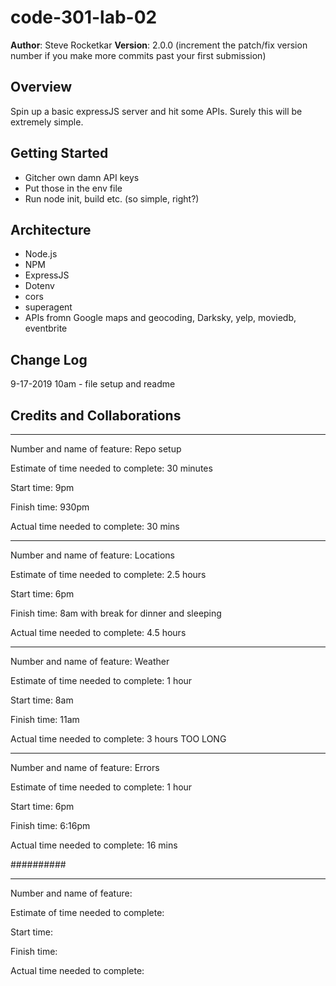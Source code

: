 # code-301-lab-02

**Author**: Steve Rocketkar
**Version**: 2.0.0 (increment the patch/fix version number if you make more commits past your first submission)

## Overview
<!-- Provide a high level overview of what this application is and why you are building it, beyond the fact that it's an assignment for this class. (i.e. What's your problem domain?) -->
Spin up a basic expressJS server and hit some APIs. Surely this will be extremely simple.

## Getting Started
<!-- What are the steps that a user must take in order to build this app on their own machine and get it running? -->
- Gitcher own damn API keys
- Put those in the env file
- Run node init, build etc. (so simple, right?)

## Architecture
<!-- Provide a detailed description of the application design. What technologies (languages, libraries, etc) you're using, and any other relevant design information. -->
- Node.js
- NPM
- ExpressJS
- Dotenv
- cors
- superagent
- APIs fromn Google maps and geocoding, Darksky, yelp, moviedb, eventbrite


## Change Log
<!-- Use this area to document the iterative changes made to your application as each feature is successfully implemented. Use time stamps. Here's an examples: -->

9-17-2019 10am - file setup and readme 

## Credits and Collaborations
<!-- Give credit (and a link) to other people or resources that helped you build this application. -->


------------------------------------------

Number and name of feature: Repo setup

Estimate of time needed to complete: 30 minutes

Start time: 9pm

Finish time: 930pm

Actual time needed to complete: 30 mins 


------------------------------------------


Number and name of feature: Locations

Estimate of time needed to complete: 2.5 hours

Start time: 6pm

Finish time: 8am with break for dinner and sleeping

Actual time needed to complete: 4.5 hours 


------------------------------------------


Number and name of feature: Weather

Estimate of time needed to complete: 1 hour

Start time: 8am

Finish time: 11am

Actual time needed to complete: 3 hours TOO LONG 

------------------------------------------


Number and name of feature: Errors

Estimate of time needed to complete: 1 hour

Start time: 6pm

Finish time: 6:16pm

Actual time needed to complete: 16 mins




##########

------------------------------------------

Number and name of feature: 

Estimate of time needed to complete: 

Start time: 

Finish time: 

Actual time needed to complete: 

